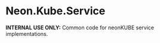 ﻿Neon.Kube.Service
=================

**INTERNAL USE ONLY:** Common code for neonKUBE service implementations.